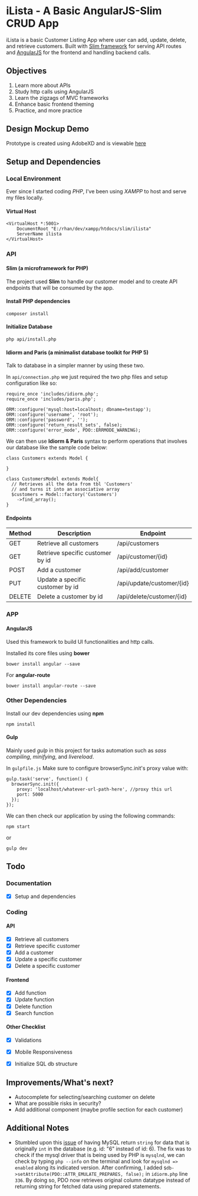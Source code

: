 # iLista - A Basic AngularJS-Slim CRUD App
iLista is a basic Customer Listing App where user can add, update, delete, and retrieve customers. Built with [Slim framework](https://www.slimframework.com/) for serving API routes and [AngularJS](https://angularjs.org/) for the frontend and handling backend calls.

## Objectives

  1. Learn more about APIs
  2. Study http calls using AngularJS  
  3. Learn the zigzags of MVC frameworks
  4. Enhance basic frontend theming
  5. Practice, and more practice

## Design Mockup Demo
Prototype is created using AdobeXD and is viewable [here](https://xd.adobe.com/view/7e0c702b-7d6b-4958-4cc4-5735f5b12e9d-083d/)

## Setup and Dependencies
### Local Environment
Ever since I started coding *PHP*, I've been using *XAMPP* to host and serve my files locally.

#### Virtual Host
```
<VirtualHost *:5001>
    DocumentRoot "E:/rhan/dev/xampp/htdocs/slim/ilista"
    ServerName ilista
</VirtualHost>
```

### API
#### Slim (a microframework for PHP)
The project used **Slim** to handle our customer model and to create API endpoints that will be consumed by the app.

#### Install PHP dependencies

```
composer install
```

#### Initialize Database

```
php api/install.php
```

#### Idiorm and Paris (a minimalist database toolkit for PHP 5)
Talk to database in a simpler manner by using these two.

In `api/connection.php` we just required the two php files and setup configuration like so:
```
require_once 'includes/idiorm.php';
require_once 'includes/paris.php';

ORM::configure('mysql:host=localhost; dbname=testapp');
ORM::configure('username', 'root');
ORM::configure('password', '');
ORM::configure('return_result_sets', false);
ORM::configure('error_mode', PDO::ERRMODE_WARNING);
```

We can then use **Idiorm & Paris** syntax to perform operations that involves our database like the sample code below:

```
class Customers extends Model {
  
}

class CustomersModel extends Model{
  // Retrieves all the data from tbl 'Customers' 
  // and turns it into an associative array
  $customers = Model::factory('Customers')
    ->find_array();
} 
```
#### Endpoints
Method | Description | Endpoint
------ | ----------- | --------
GET | Retrieve all customers| /api/customers              
GET | Retrieve specific customer by id| /api/customer/{id}
POST | Add a customer | /api/add/customer
PUT | Update a specific customer by id | /api/update/customer/{id}
DELETE | Delete a customer by id | /api/delete/customer/{id}

### APP
#### AngularJS
Used this framework to build UI functionalities and http calls.

Installed its core files using **bower**

```
bower install angular --save
```

For **angular-route**

```
bower install angular-route --save
```

### Other Dependencies
Install our dev dependencies using **npm**

```
npm install
```

#### Gulp

Mainly used *gulp* in this project for tasks automation such as *sass compiling*, *minifying*, and *livereload*.

In `gulpfile.js` Make sure to configure browserSync.init's proxy value with:
```
gulp.task('serve', function() {
  browserSync.init({
    proxy: 'localhost/whatever-url-path-here', //proxy this url
    port: 5000
  });  
});
```

We can then check our application by using the following commands: 

```
npm start
```

or

```
gulp dev
```

## Todo
### Documentation
  - [X] Setup and dependencies

### Coding
#### API
  - [X] Retrieve all customers
  - [X] Retrieve specific customer
  - [X] Add a customer
  - [X] Update a specific customer
  - [X] Delete a specific customer
#### Frontend
  - [X] Add function
  - [X] Update function
  - [X] Delete function
  - [X] Search function
#### Other Checklist
  - [X] Validations
  - [X] Mobile Responsiveness
  - [X] Initialize SQL db structure


## Improvements/What's next?
  - Autocomplete for selecting/searching customer on delete
  - What are possible risks in security?
  - Add additional component (maybe profile section for each customer)

## Additional Notes
- Stumbled upon this [issue](https://bugs.php.net/bug.php?id=44341) of having MySQL return `string` for data that is originally `int` in the database (e.g. id: "6" instead of id: 6). The fix was to check if the mysql driver that is being used by PHP is `mysqlnd`, we can check by typing `php --info` on the terminal and look for `mysqlnd => enabled` along its indicated version. After confirming, I added `$db->setAttribute(PDO::ATTR_EMULATE_PREPARES, false);` in `idiorm.php` line `336`. By doing so, PDO now retrieves original column datatype instead of returning string for fetched data using prepared statements.
